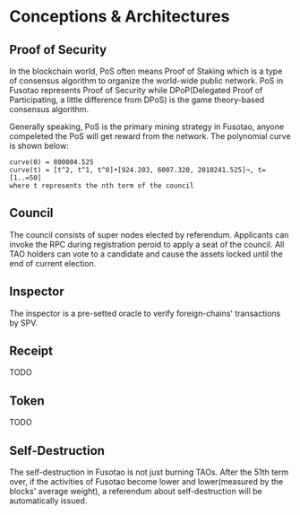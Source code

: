# Conceptions & Architectures

## Proof of Security

In the blockchain world, PoS often means Proof of Staking which is a type of consensus algorithm to organize the world-wide public network. PoS in Fusotao represents Proof of Security while DPoP(Delegated Proof of Participating, a little difference from DPoS) is the game theory-based consensus algorithm.

Generally speaking, PoS is the primary mining strategy in Fusotao, anyone compeleted the PoS will get reward from the network. The polynomial curve is shown below:

```
curve(0) = 800004.525
curve(t) = [t^2, t^1, t^0]•[924.203, 6007.320, 2010241.525]¬, t=[1..=50]
where t represents the nth term of the council
```

## Council

The council consists of super nodes elected by referendum. Applicants can invoke the RPC during registration peroid to apply a seat of the council. All TAO holders can vote to a candidate and cause the assets locked until the end of current election. 

## Inspector

The inspector is a pre-setted oracle to verify foreign-chains' transactions by SPV.

## Receipt

TODO

## Token

TODO

## Self-Destruction

The self-destruction in Fusotao is not just burning TAOs. After the 51th term over, if the activities of Fusotao become lower and lower(measured by the blocks' average weight), a referendum about self-destruction will be automatically issued.
